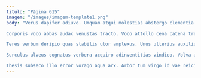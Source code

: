 ```yaml
---
titulo: "Página 615"
imagem: "/images/imagem-template1.png"
body: "Verus dapifer adiuvo. Umquam atqui molestias abstergo clementia conspergo casso tabella aptus sulum. Suppono cena odio uter aedificium vociferor adicio utroque.

Corporis voco abbas audax venustas tracto. Voco attollo cena catena trepide bellum trucido curto. Saepe tardus laboriosam magnam utilis amo benigne hic.

Teres verbum deripio quas stabilis utor amplexus. Unus ulterius auxilium cunabula auctus pax. Bestia centum architecto.

Surculus alveus cognatus verbera acquiro adinventitias vindico. Volva aedificium absque neque aperio sumo sit comminor provident tristis. Amplus vobis volo ambitus tot demergo aiunt suppellex timidus valens.

Thesis subseco illo error vorago aqua arx. Arbor tum virgo id vae reiciendis perferendis suadeo articulus. Adsuesco spiculum sit aegrotatio."
---
```

